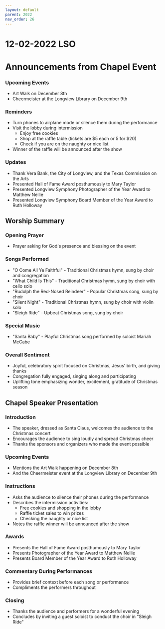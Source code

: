 ```yaml
---
layout: default
parent: 2022
nav_order: 26
---
```


# 12-02-2022 LSO



# Announcements from Chapel Event

### Upcoming Events
- Art Walk on December 8th
- Cheermeister at the Longview Library on December 9th

### Reminders
- Turn phones to airplane mode or silence them during the performance
- Visit the lobby during intermission
  - Enjoy free cookies
  - Shop at the raffle table (tickets are $5 each or 5 for $20)
  - Check if you are on the naughty or nice list
- Winner of the raffle will be announced after the show

### Updates
- Thank Vera Bank, the City of Longview, and the Texas Commission on the Arts
- Presented Hall of Fame Award posthumously to Mary Taylor
- Presented Longview Symphony Photographer of the Year Award to Matthew Nellie
- Presented Longview Symphony Board Member of the Year Award to Ruth Holloway


## Worship Summary

### Opening Prayer
- Prayer asking for God's presence and blessing on the event  

### Songs Performed
- "O Come All Ye Faithful" - Traditional Christmas hymn, sung by choir and congregation
- "What Child Is This" - Traditional Christmas hymn, sung by choir with cello solo 
- "Rudolph the Red-Nosed Reindeer" - Popular Christmas song, sung by choir
- "Silent Night" - Traditional Christmas hymn, sung by choir with violin solo
- "Sleigh Ride" - Upbeat Christmas song, sung by choir 

### Special Music
- "Santa Baby" - Playful Christmas song performed by soloist Mariah McCabe

### Overall Sentiment
- Joyful, celebratory spirit focused on Christmas, Jesus' birth, and giving thanks
- Congregation fully engaged, singing along and participating  
- Uplifting tone emphasizing wonder, excitement, gratitude of Christmas season


## Chapel Speaker Presentation

### Introduction
- The speaker, dressed as Santa Claus, welcomes the audience to the Christmas concert
- Encourages the audience to sing loudly and spread Christmas cheer
- Thanks the sponsors and organizers who made the event possible

### Upcoming Events
- Mentions the Art Walk happening on December 8th
- And the Cheermeister event at the Longview Library on December 9th 

### Instructions
- Asks the audience to silence their phones during the performance
- Describes the intermission activities:
  - Free cookies and shopping in the lobby
  - Raffle ticket sales to win prizes
  - Checking the naughty or nice list
- Notes the raffle winner will be announced after the show

### Awards
- Presents the Hall of Fame Award posthumously to Mary Taylor
- Presents Photographer of the Year Award to Matthew Nellie  
- Presents Board Member of the Year Award to Ruth Holloway

### Commentary During Performances
- Provides brief context before each song or performance
- Compliments the performers throughout 

### Closing
- Thanks the audience and performers for a wonderful evening
- Concludes by inviting a guest soloist to conduct the choir in "Sleigh Ride"